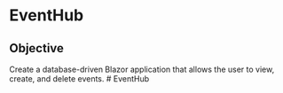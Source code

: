 # EventHub

## Objective
Create a database-driven Blazor application that allows the user to view, create, and delete events.
#   E v e n t H u b  
 
